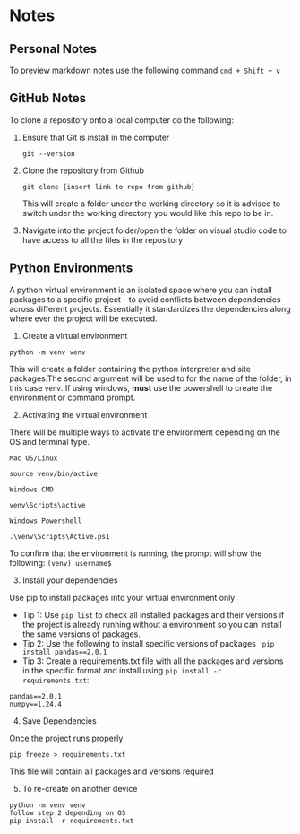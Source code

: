 # Notes
## Personal Notes
To preview markdown notes use the following command ``` cmd + Shift + v ```

## GitHub Notes
To clone a repository onto a local computer do the following: 

1. Ensure that Git is install in the computer
    ```
    git --version
    ```
2. Clone the repository from Github
    ```
    git clone {insert link to repo from github}
    ```
    This will create a folder under the working directory so it is advised to switch under the working directory you would like this repo to be in. 

3. Navigate into the project folder/open the folder on visual studio code to have access to all the files in the repository 

## Python Environments 
A python virtual environment is an isolated space where you can install packages to a specific project - to avoid conflicts between dependencies across different projects. Essentially it standardizes the dependencies along where ever the project will be executed. 

1. Create a virtual environment 
```
python -m venv venv
```
This will create a folder containing the python interpreter and site packages.The second argument will be used to for the name of the folder, in this case ```venv```. If using windows, **must** use the powershell to create the environment or command prompt. 

2. Activating the virtual environment 

There will be multiple ways to activate the environment depending on the OS and terminal type. 
```
Mac OS/Linux

source venv/bin/active
```
```
Windows CMD 

venv\Scripts\active
```
```
Windows Powershell

.\venv\Scripts\Active.ps1
```
To confirm that the environment is running, the prompt will show the following:  ```(venv) username$```

3. Install your dependencies 

Use pip to install packages into your virtual environment only
- Tip 1: Use ``` pip list ``` to check all installed packages and their versions if the project is already running without a environment so you can install the same versions of packages. 
- Tip 2: Use the following to install specific versions of packages ``` pip install pandas==2.0.1```
- Tip 3: Create a requirements.txt file with all the packages and versions in the specific format and install using ```pip install -r requirements.txt```: 
```
pandas==2.0.1
numpy==1.24.4
```


4. Save Dependencies 

Once the project runs properly
```
pip freeze > requirements.txt 
```
This file will contain all packages and versions required 

5. To re-create on another device 

``` 
python -m venv venv
follow step 2 depending on OS 
pip install -r requirements.txt
```

